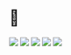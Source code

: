 # 👋

<img src="https://img.shields.io/badge/Spring-black?style=flat&logo=Spring&logoColor=#6DB33F"/>
<img src="https://img.shields.io/badge/Java-blue?style=flat&logo=Java&logoColor=#6DB33F"/>
<img src="https://img.shields.io/badge/MySql-white?style=flat&logo=MySQL&logoColor=#4479A1"/>
<img src="https://img.shields.io/badge/JavaScript-blue?style=flat&logo=JavaScript&logoColor=#F7DF1E"/>
<img src="https://img.shields.io/badge/Notion-lightgrey?style=flat&logo=Notion&logoColor=#000000"/>
